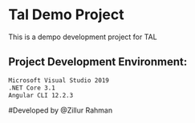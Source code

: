# Tal Demo Project
This is a dempo development project for TAL

## Project Development Environment:
```bash
Microsoft Visual Studio 2019
.NET Core 3.1
Angular CLI 12.2.3
```
#Developed by @Zillur Rahman
